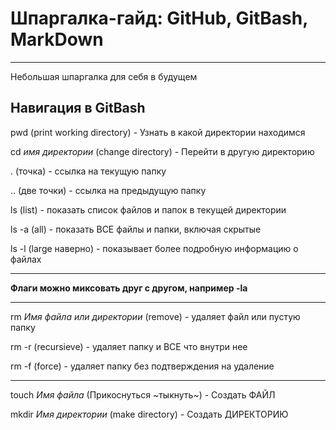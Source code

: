 # Шпаргалка-гайд: GitHub, GitBash, MarkDown

____

Небольшая шпаргалка для себя в будущем

## Навигация в GitBash

pwd (print working directory) - Узнать в какой директории находимся

cd *имя директории* (change directory) - Перейти в другую директорию

. (точка) - ссылка на текущую папку

.. (две точки) - ссылка на предыдущую папку

ls (list) - показать список файлов и папок в текущей директории

ls -a (all) - показать ВСЕ файлы и папки, включая скрытые

ls -l (large наверно) - показывает более подробную информацию о файлах

____

**Флаги можно миксовать друг с другом, например -la**

____

rm *Имя файла или директории* (remove) - удаляет файл или пустую папку

rm -r (recursieve) - удаляет папку и ВСЕ что внутри нее

rm -f (force) - удаляет папку без подтверждения на удаление

____

touch *Имя файла* (Прикоснуться ~тыкнуть~) - Создать ФАЙЛ

mkdir *Имя директории* (make directory) - Создать ДИРЕКТОРИЮ

